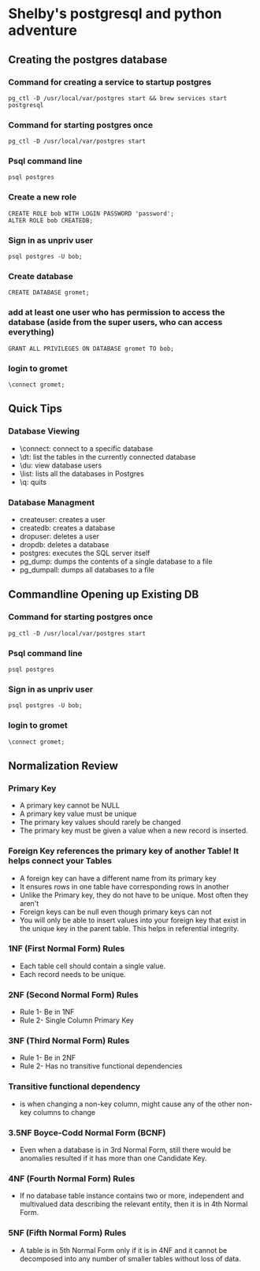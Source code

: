 # Shelby's postgresql and python adventure

## Creating the postgres database
 
### Command for creating a service to startup postgres
```
pg_ctl -D /usr/local/var/postgres start && brew services start postgresql
```

### Command for starting postgres once
```
pg_ctl -D /usr/local/var/postgres start
```
 
### Psql command line
```
psql postgres
```
 
### Create a new role
```
CREATE ROLE bob WITH LOGIN PASSWORD 'password';
ALTER ROLE bob CREATEDB;
```
 
### Sign in as unpriv user
```
psql postgres -U bob;
```
 
### Create database
```
CREATE DATABASE gromet;
```
 
### add at least one user who has permission to access the database (aside from the super users, who can access everything)
```
GRANT ALL PRIVILEGES ON DATABASE gromet TO bob;
```
 
### login to gromet
```
\connect gromet;
```


## Quick Tips


### Database Viewing
* \connect: connect to a specific database
* \dt: list the tables in the currently connected database
* \du: view database users
* \list: lists all the databases in Postgres
* \q: quits

### Database Managment
* createuser: creates a user
* createdb: creates a database
* dropuser: deletes a user
* dropdb: deletes a database
* postgres: executes the SQL server itself
* pg_dump: dumps the contents of a single database to a file
* pg_dumpall: dumps all databases to a file
 

## Commandline Opening up Existing DB

### Command for starting postgres once
```
pg_ctl -D /usr/local/var/postgres start
```
 
### Psql command line
```
psql postgres
```
### Sign in as unpriv user
```
psql postgres -U bob;
```

### login to gromet
```
\connect gromet;
```

## Normalization Review

### Primary Key
* A primary key cannot be NULL
* A primary key value must be unique
* The primary key values should rarely be changed
* The primary key must be given a value when a new record is inserted.

### Foreign Key references the primary key of another Table! It helps connect your Tables
* A foreign key can have a different name from its primary key
* It ensures rows in one table have corresponding rows in another
* Unlike the Primary key, they do not have to be unique. Most often they aren't
* Foreign keys can be null even though primary keys can not 
* You will only be able to insert values into your foreign key that exist in the unique key in the parent table. This helps in referential integrity.

### 1NF (First Normal Form) Rules
* Each table cell should contain a single value.
* Each record needs to be unique.

### 2NF (Second Normal Form) Rules
* Rule 1- Be in 1NF
* Rule 2- Single Column Primary Key

### 3NF (Third Normal Form) Rules
* Rule 1- Be in 2NF
* Rule 2- Has no transitive functional dependencies

### Transitive functional dependency 
* is when changing a non-key column, might cause any of the other non-key columns to change

### 3.5NF Boyce-Codd Normal Form (BCNF)
* Even when a database is in 3rd Normal Form, still there would be anomalies resulted if it has more than one Candidate Key.


### 4NF (Fourth Normal Form) Rules
* If no database table instance contains two or more, independent and multivalued data describing the relevant entity, then it is in 4th Normal Form.

### 5NF (Fifth Normal Form) Rules
* A table is in 5th Normal Form only if it is in 4NF and it cannot be decomposed into any number of smaller tables without loss of data.